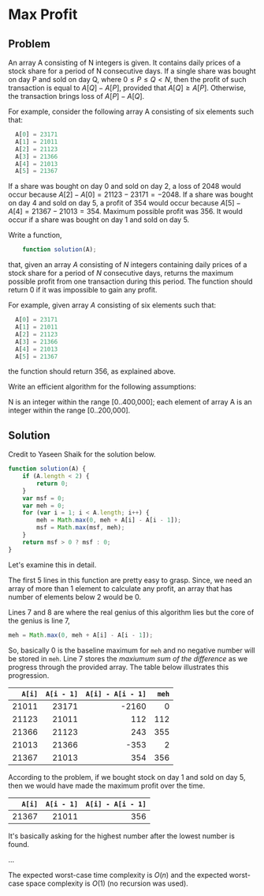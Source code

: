 # Max Profit

## Problem

An array A consisting of N integers is given. It contains daily prices of a stock share for a period of N consecutive days. If a single share was bought on day P and sold on day Q, where $0 ≤ P ≤ Q < N$, then the profit of such transaction is equal to $A[Q] − A[P]$, provided that $A[Q] ≥ A[P]$. Otherwise, the transaction brings loss of $A[P] − A[Q]$.

For example, consider the following array A consisting of six elements such that:

```js
  A[0] = 23171
  A[1] = 21011
  A[2] = 21123
  A[3] = 21366
  A[4] = 21013
  A[5] = 21367
```

If a share was bought on day $0$ and sold on day $2$, a loss of $2048$ would occur because $A[2] − A[0] = 21123 − 23171 = −2048$. If a share was bought on day $4$ and sold on day $5$, a profit of $354$ would occur because $A[5] − A[4] = 21367 − 21013 = 354$. Maximum possible profit was $356$. It would occur if a share was bought on day $1$ and sold on day $5$.

Write a function,

```js
    function solution(A);
```

that, given an array $A$ consisting of $N$ integers containing daily prices of a stock share for a period of $N$ consecutive days, returns the maximum possible profit from one transaction during this period. The function should return $0$ if it was impossible to gain any profit.

For example, given array $A$ consisting of six elements such that:

```js
  A[0] = 23171
  A[1] = 21011
  A[2] = 21123
  A[3] = 21366
  A[4] = 21013
  A[5] = 21367
```

the function should return $356$, as explained above.

Write an efficient algorithm for the following assumptions:

N is an integer within the range [0..400,000];
each element of array A is an integer within the range [0..200,000].

## Solution

Credit to Yaseen Shaik for the solution below.

```js
function solution(A) {
    if (A.length < 2) {
        return 0;
    }
    var msf = 0;
    var meh = 0;
    for (var i = 1; i < A.length; i++) {
        meh = Math.max(0, meh + A[i] - A[i - 1]);
        msf = Math.max(msf, meh);
    }
    return msf > 0 ? msf : 0;
}
```

Let's examine this in detail.

The first 5 lines in this function are pretty easy to grasp. Since, we need an array of more than 1 element to calculate any profit, an array that has number of elements below 2 would be 0.

Lines 7 and 8 are where the real genius of this algorithm lies but the core of the genius is line 7,

```js
meh = Math.max(0, meh + A[i] - A[i - 1]);
```

So, basically $0$ is the baseline maximum for `meh` and no negative number will be stored in `meh`. Line 7 stores the _maxiumum sum of the difference_ as we progress through the provided array. The table below illustrates this progression.

| `A[i]` | `A[i - 1]` | `A[i] - A[i - 1]` | `meh` |
| ------:| ----------:| -----------------:| -----:|
| 21011  | 23171      | -2160             | 0     |
| 21123  | 21011      | 112               | 112   |
| 21366  | 21123      | 243               | 355   |
| 21013  | 21366      | -353              | 2     |
| 21367  | 21013      | 354               | 356   |

According to the problem, if we bought stock on day $1$ and sold on day $5$, then we would have made the maximum profit over the time.

| `A[i]` | `A[i - 1]` | `A[i] - A[i - 1]` |
| ------:| ----------:| -----------------:|
| 21367  | 21011      | 356               |

It's basically asking for the highest number after the lowest number is found.

...

The expected worst-case time complexity is $O(n)$ and the expected worst-case space complexity is $O(1)$ (no recursion was used).